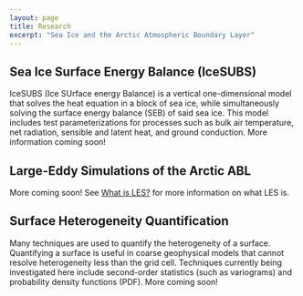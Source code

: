 ```yaml
---
layout: page
title: Research
excerpt: "Sea Ice and the Arctic Atmospheric Boundary Layer"
---
```


## Sea Ice Surface Energy Balance (IceSUBS)

IceSUBS (Ice SUrface energy Balance) is a vertical one-dimensional model that solves the heat equation in a block of sea ice, while simultaneously solving the surface energy balance (SEB) of said sea ice. This model includes test parameterizations for processes such as bulk air temperature, net radiation, sensible and latent heat, and ground conduction. More information coming soon!

## Large-Eddy Simulations of the Arctic ABL

More coming soon! See [What is LES?](what_is_les.md) for more information on what LES is.

## Surface Heterogeneity Quantification

Many techniques are used to quantify the heterogeneity of a surface. Quantifying a surface is useful in coarse geophysical models that cannot resolve heterogeneity less than the grid cell. Techniques currently being investigated here include second-order statistics (such as variograms) and probability density functions (PDF). More coming soon!
